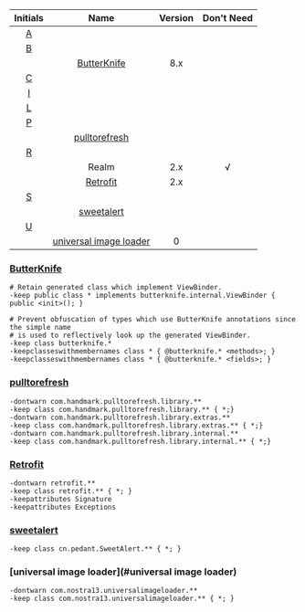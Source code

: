 |Initials| Name  |    Version |  Don't Need |
|:-----: |:-----------:|:-----------:|:-----------:|
|<A HREF="#A">A</A> |
|<A HREF="#B">B</A> |
||<A HREF="#ButterKnife">ButterKnife</A> |8.x|
|<A HREF="#C">C</A> |
|<A HREF="#I">I</A> |
|<A HREF="#L">L</A> |
|<A HREF="#P">P</A> |
||<A HREF="#pulltorefresh">pulltorefresh</A> ||
|<A HREF="#R">R</A> |
||Realm |2.x|√|
||<A HREF="#Retrofit">Retrofit</A> |2.x|
|<A HREF="#S">S</A> |
||<A HREF="#sweetalert">sweetalert</A> ||
|<A HREF="#U">U</A> |
||<A HREF="#universal image loader">universal image loader</A> |0|


### [ButterKnife](#ButterKnife)
```
# Retain generated class which implement ViewBinder.
-keep public class * implements butterknife.internal.ViewBinder { public <init>(); }

# Prevent obfuscation of types which use ButterKnife annotations since the simple name
# is used to reflectively look up the generated ViewBinder.
-keep class butterknife.*
-keepclasseswithmembernames class * { @butterknife.* <methods>; }
-keepclasseswithmembernames class * { @butterknife.* <fields>; }
```

### [pulltorefresh](#pulltorefresh)
```
-dontwarn com.handmark.pulltorefresh.library.**
-keep class com.handmark.pulltorefresh.library.** { *;}
-dontwarn com.handmark.pulltorefresh.library.extras.**
-keep class com.handmark.pulltorefresh.library.extras.** { *;}
-dontwarn com.handmark.pulltorefresh.library.internal.**
-keep class com.handmark.pulltorefresh.library.internal.** { *;}
```

### [Retrofit](#Retrofit)
```
-dontwarn retrofit.**
-keep class retrofit.** { *; }
-keepattributes Signature
-keepattributes Exceptions
```

### [sweetalert](#sweetalert)
```
-keep class cn.pedant.SweetAlert.** { *; }
```

### [universal image loader](#universal image loader)
```
-dontwarn com.nostra13.universalimageloader.**
-keep class com.nostra13.universalimageloader.** { *; }
```


